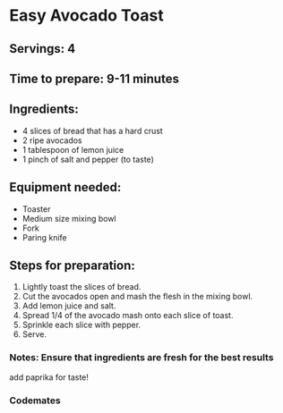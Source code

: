 # Easy Avocado Toast

## Servings: 4

## Time to prepare: 9-11 minutes

## Ingredients:

- 4 slices of bread that has a hard crust
- 2 ripe avocados
- 1 tablespoon of lemon juice
- 1 pinch of salt and pepper (to taste)

## Equipment needed:

- Toaster
- Medium size mixing bowl
- Fork
- Paring knife

## Steps for preparation:

1. Lightly toast the slices of bread.
2. Cut the avocados open and mash the flesh in the mixing bowl.
3. Add lemon juice and salt.
4. Spread 1/4 of the avocado mash onto each slice of toast.
5. Sprinkle each slice with pepper.
6. Serve.

### Notes: Ensure that ingredients are fresh for the best results
add paprika for taste!


### Codemates #
